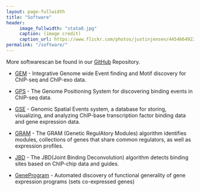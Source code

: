 ```yaml
---
layout: page-fullwidth
title: "Software"
header:
     image_fullwidth: "stata0.jpg"
     caption: (image credit)
     caption_url: https://www.flickr.com/photos/justinjensen/4454664922/
permalink: "/software/"
---
```

More softwarescan be found in our [GitHub](https://github.com/gifford-lab/) Repository.


   * [GEM](http://cgs.csail.mit.edu/gem/) - Integrative Genome wide Event finding and Motif discovery for ChIP-seq and ChIP-exo data.  
   
   * [GPS](http://cgs.csail.mit.edu/onePageGPS/) - The Genome Positioning System for discovering binding events in ChIP-seq data.
   
   * [GSE](http://cgs.csail.mit.edu/gse.html) - Genomic Spatial Events system, a database for storing, visualizing, and analyzing ChIP-base transcription factor binding data and gene expression data.
   
   * [GRAM](http://cgs.csail.mit.edu/onePageGram/) - The GRAM (Genetic RegulAtory Modules) algorithm identifies modules, collections of genes that share common regulators, as well as expression profiles.
   
   * [JBD](http://cgs.csail.mit.edu/jbd.html) - The JBD(Joint Binding Deconvolution) algorithm detects binding sites based on ChIP-chip data and guides.
   
   * [GeneProgram](http://cgs.csail.mit.edu/geneprogram.html) - Automated discovery of functional generality of gene expression programs (sets co-expressed genes)

